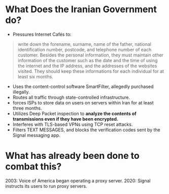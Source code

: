 # What Does the Iranian Government do?
- Pressures Internet Cafés to:
>write down the forename, surname, name of the father, national identification number, postcode, and telephone number of each customer. Besides the personal information, they must maintain other information of the customer such as the date and the time of using the internet and the IP address, and the addresses of the websites visited. They should keep these informations for each individual for at least six months.

- Uses the content-control software SmartFilter, allegedly purchased illegally.
- Routes all traffic through state-controlled infrastructure.
- forces ISPs to store data on users on servers within Iran for at least three months.
- Utilizes Deep Packet inspection to **analyze the contents of transmissions even if they have been encrypted.**
- Interferes with TLS-based VPNs using TCP reset attacks.
- Filters TEXT MESSAGES, and blocks the verification codes sent by the Signal messaging app.

# What has already been done to combat this?
2003: Voice of America began operating a proxy server.
2020: Signal instructs its users to run proxy servers.
